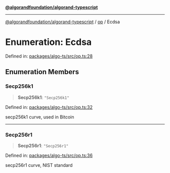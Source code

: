 [**@algorandfoundation/algorand-typescript**](../../../README.md)

***

[@algorandfoundation/algorand-typescript](../../../README.md) / [op](../README.md) / Ecdsa

# Enumeration: Ecdsa

Defined in: [packages/algo-ts/src/op.ts:28](https://github.com/algorandfoundation/puya-ts/blob/14c9827d80da81ff08b4923e997ba22be04aa0db/packages/algo-ts/src/op.ts#L28)

## Enumeration Members

### Secp256k1

> **Secp256k1**: `"Secp256k1"`

Defined in: [packages/algo-ts/src/op.ts:32](https://github.com/algorandfoundation/puya-ts/blob/14c9827d80da81ff08b4923e997ba22be04aa0db/packages/algo-ts/src/op.ts#L32)

secp256k1 curve, used in Bitcoin

***

### Secp256r1

> **Secp256r1**: `"Secp256r1"`

Defined in: [packages/algo-ts/src/op.ts:36](https://github.com/algorandfoundation/puya-ts/blob/14c9827d80da81ff08b4923e997ba22be04aa0db/packages/algo-ts/src/op.ts#L36)

secp256r1 curve, NIST standard
